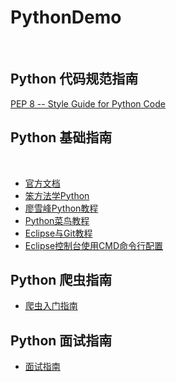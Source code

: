 # PythonDemo
 
## Python 代码规范指南
[PEP 8 -- Style Guide for Python Code](https://www.python.org/dev/peps/pep-0008/) 
 
## Python 基础指南
 
* [官方文档](https://docs.python.org/3/)
* [笨方法学Python](https://wizardforcel.gitbooks.io/lpthw/content/5.html)
* [廖雪峰Python教程](http://www.liaoxuefeng.com/wiki/0014316089557264a6b348958f449949df42a6d3a2e542c000)
* [Python菜鸟教程](http://www.runoob.com/python3/python3-tutorial.html)
* [Eclipse与Git教程](http://blog.csdn.net/u014079773/article/details/51595127) 
* [Eclipse控制台使用CMD命令行配置](http://blog.csdn.net/xyb890826/article/details/41965935)


## Python 爬虫指南
* [爬虫入门指南](http://cuiqingcai.com/1052.html)  

## Python 面试指南
* [面试指南](http://dongwm.com/archives/liao-liao-pythonmian-shi-zhe-jian-shi-er/)

 
